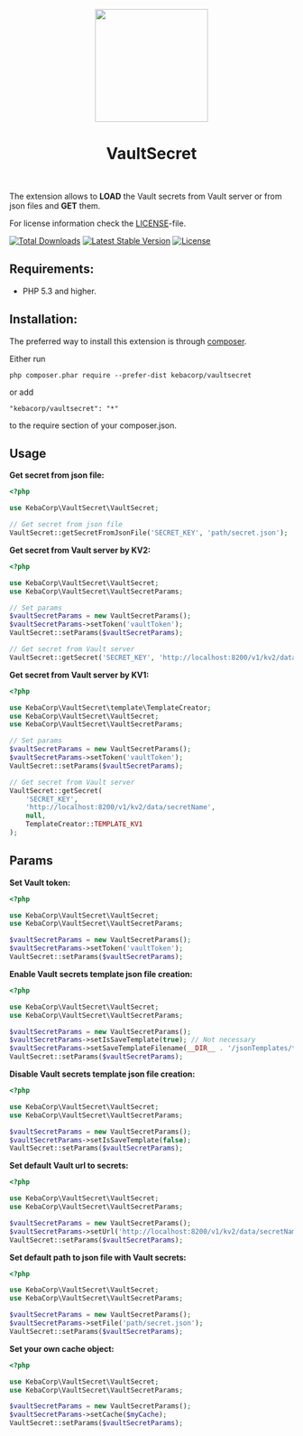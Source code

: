 <p align="center">
    <a href="https://github.com/KebaCorp" target="_blank">
        <img src="https://avatars0.githubusercontent.com/u/29224726?s=400&u=ed586fe0e07d9d68d1594e0020d7e8e5fd2ac3d5&v=4" height="200px">
    </a>
    <h1 align="center">VaultSecret</h1>
    <br>
</p>

The extension allows to **LOAD** the Vault secrets from Vault server or from json files and **GET** them.

For license information check the [LICENSE](LICENSE.md)-file.

[![Total Downloads](https://poser.pugx.org/kebacorp/vaultsecret/downloads)](https://packagist.org/packages/kebacorp/vaultsecret)
[![Latest Stable Version](https://poser.pugx.org/kebacorp/vaultsecret/v/stable)](https://packagist.org/packages/kebacorp/vaultsecret)
[![License](https://poser.pugx.org/kebacorp/vaultsecret/license)](https://packagist.org/packages/kebacorp/vaultsecret)



Requirements:
-------------


- PHP 5.3 and higher.



Installation:
-------------


The preferred way to install this extension is through [composer](http://getcomposer.org/download/).

Either run

```
php composer.phar require --prefer-dist kebacorp/vaultsecret
```

or add

```
"kebacorp/vaultsecret": "*"
```

to the require section of your composer.json.



Usage
-----


**Get secret from json file:**

```php
<?php

use KebaCorp\VaultSecret\VaultSecret;

// Get secret from json file
VaultSecret::getSecretFromJsonFile('SECRET_KEY', 'path/secret.json');
```


**Get secret from Vault server by KV2:**

```php
<?php

use KebaCorp\VaultSecret\VaultSecret;
use KebaCorp\VaultSecret\VaultSecretParams;

// Set params
$vaultSecretParams = new VaultSecretParams();
$vaultSecretParams->setToken('vaultToken');
VaultSecret::setParams($vaultSecretParams);

// Get secret from Vault server
VaultSecret::getSecret('SECRET_KEY', 'http://localhost:8200/v1/kv2/data/secretName');
```


**Get secret from Vault server by KV1:**

```php
<?php

use KebaCorp\VaultSecret\template\TemplateCreator;
use KebaCorp\VaultSecret\VaultSecret;
use KebaCorp\VaultSecret\VaultSecretParams;

// Set params
$vaultSecretParams = new VaultSecretParams();
$vaultSecretParams->setToken('vaultToken');
VaultSecret::setParams($vaultSecretParams);

// Get secret from Vault server
VaultSecret::getSecret(
    'SECRET_KEY',
    'http://localhost:8200/v1/kv2/data/secretName',
    null,
    TemplateCreator::TEMPLATE_KV1
);
```



Params
------


**Set Vault token:**

```php
<?php

use KebaCorp\VaultSecret\VaultSecret;
use KebaCorp\VaultSecret\VaultSecretParams;

$vaultSecretParams = new VaultSecretParams();
$vaultSecretParams->setToken('vaultToken');
VaultSecret::setParams($vaultSecretParams);
```


**Enable Vault secrets template json file creation:**

```php
<?php

use KebaCorp\VaultSecret\VaultSecret;
use KebaCorp\VaultSecret\VaultSecretParams;

$vaultSecretParams = new VaultSecretParams();
$vaultSecretParams->setIsSaveTemplate(true); // Not necessary
$vaultSecretParams->setSaveTemplateFilename(__DIR__ . '/jsonTemplates/template'); // Not necessary
VaultSecret::setParams($vaultSecretParams);
```


**Disable Vault secrets template json file creation:**

```php
<?php

use KebaCorp\VaultSecret\VaultSecret;
use KebaCorp\VaultSecret\VaultSecretParams;

$vaultSecretParams = new VaultSecretParams();
$vaultSecretParams->setIsSaveTemplate(false);
VaultSecret::setParams($vaultSecretParams);
```


**Set default Vault url to secrets:**

```php
<?php

use KebaCorp\VaultSecret\VaultSecret;
use KebaCorp\VaultSecret\VaultSecretParams;

$vaultSecretParams = new VaultSecretParams();
$vaultSecretParams->setUrl('http://localhost:8200/v1/kv2/data/secretName');
VaultSecret::setParams($vaultSecretParams);
```


**Set default path to json file with Vault secrets:**

```php
<?php

use KebaCorp\VaultSecret\VaultSecret;
use KebaCorp\VaultSecret\VaultSecretParams;

$vaultSecretParams = new VaultSecretParams();
$vaultSecretParams->setFile('path/secret.json');
VaultSecret::setParams($vaultSecretParams);
```


**Set your own cache object:**

```php
<?php

use KebaCorp\VaultSecret\VaultSecret;
use KebaCorp\VaultSecret\VaultSecretParams;

$vaultSecretParams = new VaultSecretParams();
$vaultSecretParams->setCache($myCache);
VaultSecret::setParams($vaultSecretParams);
```
